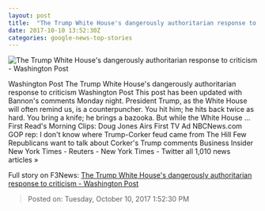 ```yaml
---
layout: post
title:  "The Trump White House's dangerously authoritarian response to criticism - Washington Post"
date: 2017-10-10 13:52:30Z
categories: google-news-top-stories
---
```


![The Trump White House's dangerously authoritarian response to criticism - Washington Post](https://img.washingtonpost.com/rf/image_1484w/2010-2019/Wires/Images/2017-05-10/Getty/681461658.jpg?t=20170517)

Washington Post The Trump White House's dangerously authoritarian response to criticism Washington Post This post has been updated with Bannon's comments Monday night. President Trump, as the White House will often remind us, is a counterpuncher. You hit him; he hits back twice as hard. You bring a knife; he brings a bazooka. But while the White House ... First Read's Morning Clips: Doug Jones Airs First TV Ad NBCNews.com GOP rep: I don't know where Trump-Corker feud came from The Hill Few Republicans want to talk about Corker's Trump comments Business Insider New York Times - Reuters - New York Times - Twitter all 1,010 news articles »


Full story on F3News: [The Trump White House's dangerously authoritarian response to criticism - Washington Post](http://www.f3nws.com/n/zdxFUJ)

> Posted on: Tuesday, October 10, 2017 1:52:30 PM
